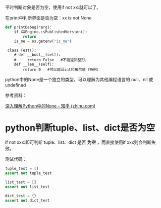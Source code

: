 平时判断对象是否为空，使用if not xx:就可以了。

在print中判断界面是否为空：xx is not None

```python
def printDebug(*arg):
	if XXEngine.isPublishedVersion():
		return
	is_me = os.getenv("is_me")
```



```
 class Test():
    # def __bool__(self):
    #     return False   #不能返回整形，
    def __len__(self):
        return 0   #可以返回int和布尔值（特例）
```

python中的None是一个独立的类型，可以理解为其他编程语言的 null、nil 或 undefined

参考资料：

[深入理解Python中的None - 知乎 (zhihu.com)](https://zhuanlan.zhihu.com/p/65193194)



# python判断tuple、list、dict是否为空

if not xxx:即可判断 tuple、list、dict 是否 **为空** ，而直接使用if xxx则会判断失败。

测试代码：

```python
tuple_test = ()
assert not tuple_test

list_test = []
assert not list_test

dict_test = {}
assert not dict_test
```

